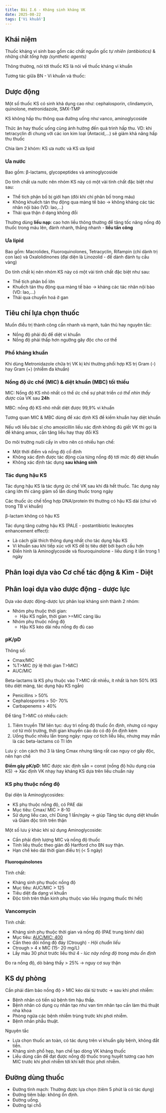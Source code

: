 ```yaml
---
title: Bài I.6 - Kháng sinh kháng VK
date: 2025-08-22
tags: ['Vi khuẩn']
---
```


## Khái niệm

Thuốc kháng vi sinh bao gồm các chất nguồn gốc *tự nhiên (antibiotics)* & những chất *tổng hợp (synthetic agents)*

Thông thường, nói tới thuốc KS là nói về thuốc kháng vi khuẩn

Tương tác giữa BN - Vi khuẩn và thuốc:

## Dược động

Một số thuốc KS có sinh khả dụng cao như: cephalosporin, clindamycin, quinolone, metronidazole, SMX-TMP

KS không hấp thu thông qua đường uống như vanco, aminoglycoside

Thức ăn hay thuốc uống cũng ảnh hưởng đến quá trình hấp thu. VD: khi tetracyclin đi chung với các ion kim loại (Antacid,...) sẽ giảm khả năng hấp thu thuốc

Chia làm 2 khóm: KS ưa nước và KS ưa lipid

### Ưa nước

Bao gồm: β-lactams, glycopeptides và aminoglycoside

Do tính chất ưa nước nên nhóm KS này có một vài tính chất đặc biệt như sau:

- Thể tích phân bố bị giới hạn (đôi khi chỉ phân bố trong máu)
- Không khuếch tán thụ động qua màng tế bào → không kháng các tác nhân nội bào (VD: lao,...)
- Thải qua thận ở dạng không đổi

Thường dùng **liều nạp**: cao hơn liều thông thường để tăng tốc nâng nồng độ thuốc trong máu lên, đánh nhanh, thắng nhanh - **liều tấn công**

### Ưa lipid

Bao gồm: Macrolides, Fluoroquinolones, Tetracyclin, Rifampin (chỉ dành trị con lao) và Oxalolidinones (đại diện là Linozolid - để dành đánh tụ cầu vàng)

Do tính chất kị nên nhóm KS này có một vài tính chất đặc biệt như sau:

- Thể tích phân bố lớn
- Khuếch tán thụ động qua màng tế bào → kháng các tác nhân nội bào (VD: lao,...)
- Thải qua chuyển hoá ở gan

## Tiêu chí lựa chọn thuốc

Muốn điều trị thành công cần nhanh và mạnh, tuân thủ hay nguyên tắc:

- Nồng độ phải đủ để diệt vi khuẩn
- Nồng độ phải thấp hơn ngưỡng gây độc cho cơ thể

### Phổ kháng khuẩn

Khi dùng Metronidazole chữa trị VK kị khí thường phối hợp KS trị Gram (-) hay Gram (+) (nhiễm đa khuẩn)

### Nồng độ ức chế (MIC) & diệt khuẩn (MBC) tối thiểu

MIC: Nồng độ KS nhỏ nhất có thể ức chế sự phát triển *có thể nhìn thấy được* của VK sau **24h**

MBC: nồng độ KS nhỏ nhất diệt được 99,9% vi khuẩn

Tương quan MIC & MBC dùng để xác định KS để kiềm khuẩn hay diệt khuẩn

Nếu với liều bác sĩ cho amoxicillin liều xác định không đủ giết VK thì gọi là đề kháng amox, cần tăng liều hay thay đổi KS

Do môi trường nuôi cấy in vitro nên có nhiều hạn chế:

- Một thời điểm và nồng độ cố định
- Không xác định được tác động của từng nồng độ tới mức độ diệt khuẩn
- Không xác định tác dụng **sau kháng sinh**

### Tác dụng hậu KS

Tác dụng hậu KS là tác dụng ức chế VK sau khi đã hết thuốc. Tác dụng này càng lớn thì càng giảm số lần dùng thuốc trong ngày

Các thuốc ức chế tổng hợp DNA/protein thì thường có hậu KS dài (chui vô trong TB vi khuẩn)

β-lactam không có hậu KS

Tác dụng tăng cường hậu KS (PALE - postantibiotic leukocytes enhancement effect):

- Là cách giải thích thông dụng nhất cho tác dụng hậu KS
- Vi khuẩn sau khi tiếp xúc với KS dễ bị tiêu diệt bởi bạch cầu hơn
- Điển hình là Aminoglycoside và flouroquinolone - liều dùng ít lần trong 1 ngày


## Phân loại dựa vào Cơ chế tác động & Kìm - Diệt

## Phân loại dựa vào dược động - dược lực

Dựa vào dược động-dược lực phân loại
kháng sinh thành 2 nhóm:
- Nhóm phụ thuộc thời gian:
	- Hậu KS ngắn, thời gian >=MIC càng lâu
- Nhóm phụ thuộc nồng độ
	- Hậu KS kéo dài nếu nồng đọ đủ cao

### pK/pD

Thông số:
- Cmax/MIC
- %T>MIC (tỷ lệ thời gian T>MIC)
- AUC/MIC

Beta-lactams là KS phụ thuộc vào T>MIC rất nhiều, ít nhất là hơn 50% (KS tiêu diệt màng, tác dụng hậu KS ngắn)

- Penicillins > 50%
- Cephalosporins > 50- 70%
- Carbapenems > 40%

Để tăng T>MIC có nhiều cách:

1. Tiêm truyền TM liên tục: duy trì nồng độ thuốc ổn định, nhưng có nguy cơ từ môi trường, thời gian khuyến cáo do có độ ổn định kém
2. Uống thuốc nhiều lần trong ngày: nguy cơ tích liễu liều, nhưng may mắn là các beta-lactams có TI lớn

Lưu ý: còn cách thứ 3 là tăng Cmax nhưng tăng rất cao nguy cơ gây độc, nên hạn chế

**Điểm gãy pK/pD**: MIC được xác định sẵn = const (nồng độ hữu dụng của KS) -> Xác định VK nhạy hay kháng KS dựa trên liều chuẩn này

### KS phụ thuộc nồng độ

Đại diện là Aminoglycosides:
- KS phụ thuộc nồng độ, có PAE dài
- Mục tiêu: Cmax/ MIC > 8-10
- Sử dụng liều cao, chỉ Dùng 1 lần/ngày -> giúp Tăng tác dụng diệt khuẩn và Giảm độc tính trên thận

Một số lưu ý khác khi sử dụng Aminoglycoside:

- Cần phải định lượng MIC và nồng độ thuốc
- Tính liều thuốc theo giản đồ Hartford cho BN suy thận.
- Hạn chế kéo dài thời gian điều trị (< 5 ngày)

#### Fluoroquinolones

Tính chất:
- Kháng sinh phụ thuộc nồng độ
- Mục tiêu: AUC/MIC > 125
- Tiêu diệt đa dạng vi khuẩn
- Độc tính trên thần kinh phụ thuộc vào liều (ngưng thuốc thì hết)

### Vancomycin
Tính chất:
- Kháng sinh phụ thuộc thời gian và nồng độ
(PAE trung bình/ dài)
- Mục tiêu: <u>AUC/MIC: 400</u>
- Cần theo dõi nồng độ đáy (Ctrough) - *Hội chuẩn liều*
- Ctrough > 4 x MIC (15- 20 mg/L)
- Lấy máu 30 phút trước liều thứ 4 - *lúc này nồng độ trong máu ổn định*

Đo ra nồng độ, dò bảng thấy > 25% -> nguy cơ suy thận

## KS dự phòng

Cần phải đảm bảo nồng độ > MIC kéo dài từ trước -> sau khi phơi nhiễm:
- Bệnh nhân có tiền sử bệnh tim hậu thấp.
- Bệnh nhân có dụng cụ nhân tạo như van tim nhân tạo cần làm thủ thuật nha khoa
- Phòng ngừa các bệnh nhiễm trùng trước khi phơi
nhiễm.
- Bệnh nhân phẫu thuật.

Nguyên tắc
- Lựa chọn thuốc an toàn, có tác dụng trên vi khuẩn gây
bệnh, không đắt tiền.
- Kháng sinh phổ hẹp, hạn chế tạo dòng VK kháng thuốc
- Liều dùng cần để đạt được nồng độ thuốc trong huyết tương cao hơn MIC trước khi phơi nhiễm tới khi kết thúc phơi nhiễm.

## Đường dùng thuốc

- Đường tĩnh mạch: Thường được lựa chọn (tiêm 5 phút là có tác dụng)
- Đường tiêm bắp: không ổn định.
- Đường uống.
- Đường tại chỗ
